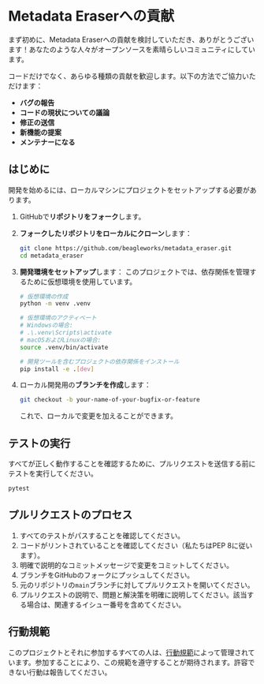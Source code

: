 # Metadata Eraserへの貢献

まず初めに、Metadata Eraserへの貢献を検討していただき、ありがとうございます！あなたのような人々がオープンソースを素晴らしいコミュニティにしています。

コードだけでなく、あらゆる種類の貢献を歓迎します。以下の方法でご協力いただけます：
- **バグの報告**
- **コードの現状についての議論**
- **修正の送信**
- **新機能の提案**
- **メンテナーになる**

## はじめに

開発を始めるには、ローカルマシンにプロジェクトをセットアップする必要があります。

1.  GitHubで**リポジトリをフォーク**します。

2.  **フォークしたリポジトリをローカルにクローン**します：
    ```bash
    git clone https://github.com/beagleworks/metadata_eraser.git
    cd metadata_eraser
    ```

3.  **開発環境をセットアップ**します：
    このプロジェクトでは、依存関係を管理するために仮想環境を使用しています。
    ```bash
    # 仮想環境の作成
    python -m venv .venv

    # 仮想環境のアクティベート
    # Windowsの場合:
    # .\.venv\Scripts\activate
    # macOSおよびLinuxの場合:
    source .venv/bin/activate

    # 開発ツールを含むプロジェクトの依存関係をインストール
    pip install -e .[dev]
    ```

4.  ローカル開発用の**ブランチを作成**します：
    ```bash
    git checkout -b your-name-of-your-bugfix-or-feature
    ```
    これで、ローカルで変更を加えることができます。

## テストの実行

すべてが正しく動作することを確認するために、プルリクエストを送信する前にテストを実行してください。
```bash
pytest
```

## プルリクエストのプロセス

1.  すべてのテストがパスすることを確認してください。
2.  コードがリントされていることを確認してください（私たちはPEP 8に従います）。
3.  明確で説明的なコミットメッセージで変更をコミットしてください。
4.  ブランチをGitHubのフォークにプッシュしてください。
5.  元のリポジトリの`main`ブランチに対してプルリクエストを開いてください。
6.  プルリクエストの説明で、問題と解決策を明確に説明してください。該当する場合は、関連するイシュー番号を含めてください。

## 行動規範

このプロジェクトとそれに参加するすべての人は、[行動規範](CODE_OF_CONDUCT_ja.md)によって管理されています。参加することにより、この規範を遵守することが期待されます。許容できない行動は報告してください。
